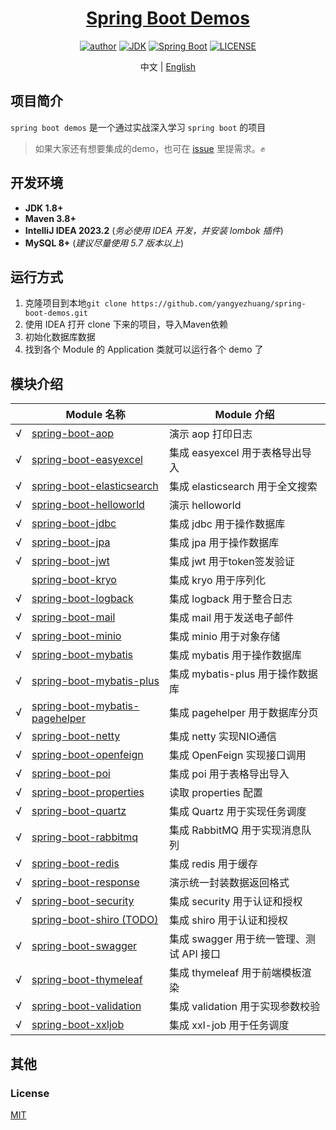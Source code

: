 <h1 align="center"><a href="https://github.com/yangyezhuang" target="_blank">Spring Boot Demos</a></h1>
<p align="center">
  <a href="https://xkcoding.com"><img alt="author" src="https://img.shields.io/badge/author-YZ.YANG-blue.svg"/></a>
  <a href="https://www.oracle.com/technetwork/java/javase/downloads/index.html"><img alt="JDK" src="https://img.shields.io/badge/JDK-1.8.0_121-orange.svg"/></a>
  <a href="https://docs.spring.io/spring-boot/docs/2.7.14.RELEASE/reference/html/"><img alt="Spring Boot" src="https://img.shields.io/badge/Spring Boot-2.7.14-brightgreen.svg"/></a>
  <a href="https://github.com/xkcoding/spring-boot-demo/blob/master/LICENSE"><img alt="LICENSE" src="https://img.shields.io/github/license/xkcoding/spring-boot-demo.svg"/></a>
</p>

<p align="center">
  <span>中文 | <a href="./README.en.md">English</a></span>
</p>

## 项目简介

`spring boot demos` 是一个通过实战深入学习 `spring boot` 的项目

> 如果大家还有想要集成的demo，也可在 [issue](https://github.com/yangyezhuang/spring-boot-demos/issues/new) 里提需求。✊


## 开发环境

- **JDK 1.8+**
- **Maven 3.8+**
- **IntelliJ IDEA 2023.2** (*务必使用 IDEA 开发，并安装 lombok 插件*)
- **MySQL 8+** (*建议尽量使用 5.7 版本以上*)

## 运行方式


1. 克隆项目到本地`git clone https://github.com/yangyezhuang/spring-boot-demos.git`
2. 使用 IDEA 打开 clone 下来的项目，导入Maven依赖
3. 初始化数据库数据
5. 找到各个 Module 的 Application 类就可以运行各个 demo 了


## 模块介绍

|   | Module 名称                                                        | Module 介绍                   |
|---|------------------------------------------------------------------|-----------------------------|
| √ | [spring-boot-aop](./spring-boot-aop)                             | 演示 aop 打印日志                 |
| √ | [spring-boot-easyexcel](./spring-boot-easyexcel)                 | 集成 easyexcel 用于表格导出导入       |
| √ | [spring-boot-elasticsearch](./spring-boot-elasticsearch)         | 集成 elasticsearch 用于全文搜索     |
| √ | [spring-boot-helloworld](./spring-boot-helloworld)               | 演示 helloworld               |
| √ | [spring-boot-jdbc](./spring-boot-jdbc)                           | 集成 jdbc 用于操作数据库             |
| √ | [spring-boot-jpa](./spring-boot-jpa)                             | 集成 jpa 用于操作数据库              |
| √ | [spring-boot-jwt](./spring-boot-jwt)                             | 集成 jwt 用于token签发验证          |
|   | [spring-boot-kryo](./spring-boot-kryo)                           | 集成 kryo 用于序列化               |
| √ | [spring-boot-logback](./spring-boot-logback)                     | 集成 logback 用于整合日志           |
| √ | [spring-boot-mail](./spring-boot-mail)                           | 集成 mail 用于发送电子邮件            |
| √ | [spring-boot-minio](./spring-boot-minio)                         | 集成 minio 用于对象存储             |
| √ | [spring-boot-mybatis](./spring-boot-mybatis)                     | 集成 mybatis 用于操作数据库          |
| √ | [spring-boot-mybatis-plus](./spring-boot-mybatis-plus)           | 集成 mybatis-plus 用于操作数据库     |
| √ | [spring-boot-mybatis-pagehelper](./spring-boot-mybatis-pagehelper) | 集成 pagehelper 用于数据库分页       |
| √ | [spring-boot-netty](./spring-boot-netty)                         | 集成 netty 实现NIO通信            |
| √ | [spring-boot-openfeign](./spring-boot-openfeign)                 | 集成 OpenFeign 实现接口调用         |
| √ | [spring-boot-poi](./spring-boot-poi)                             | 集成 poi 用于表格导出导入             |
| √ | [spring-boot-properties](./spring-boot-properties)               | 读取 properties 配置            |
| √ | [spring-boot-quartz](./spring-boot-quartz)                     | 集成 Quartz 用于实现任务调度          |
| √ | [spring-boot-rabbitmq](./spring-boot-rabbitmq)                   | 集成 RabbitMQ 用于实现消息队列        |
| √ | [spring-boot-redis](./spring-boot-redis)                         | 集成 redis 用于缓存               |
| √ | [spring-boot-response](./spring-boot-response)                   | 演示统一封装数据返回格式                |
| √ | [spring-boot-security](./spring-boot-security)                   | 集成 security 用于认证和授权         |
|   | [spring-boot-shiro (TODO)](./spring-boot-shiro)                  | 集成 shiro 用于认证和授权            |
| √ | [spring-boot-swagger](./spring-boot-swagger)                     | 集成 swagger 用于统一管理、测试 API 接口 |
| √ | [spring-boot-thymeleaf](./spring-boot-thymeleaf)                 | 集成 thymeleaf 用于前端模板渲染       |
| √ | [spring-boot-validation](./spring-boot-validation)               | 集成 validation 用于实现参数校验      |
| √ | [spring-boot-xxljob](./spring-boot-xxljob)                       | 集成 xxl-job 用于任务调度           |

## 其他

### License

[MIT](http://opensource.org/licenses/MIT)
